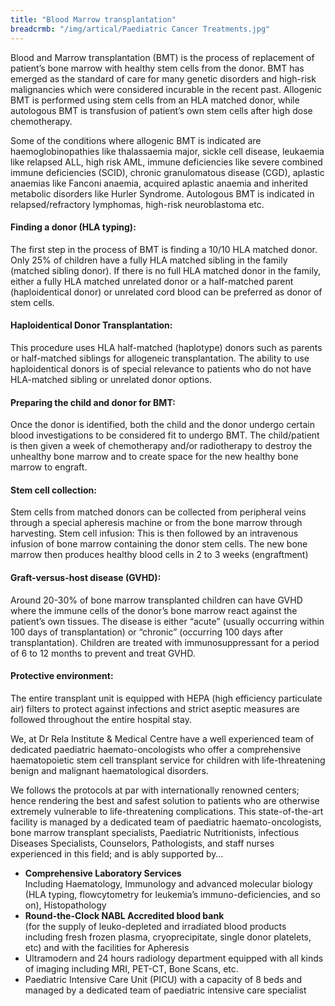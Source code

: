 ```yaml
---
title: "Blood Marrow transplantation"
breadcrmb: "/img/artical/Paediatric Cancer Treatments.jpg"
---
```


Blood and Marrow transplantation (BMT) is the process of replacement of patient’s bone marrow with healthy stem cells from the donor. BMT has emerged as the standard of care for many genetic disorders and high-risk malignancies which were considered incurable in the recent past. Allogenic BMT is performed using stem cells from an HLA matched donor, while autologous BMT is transfusion of patient’s own stem cells after high dose chemotherapy. 

Some of the conditions where allogenic BMT is indicated are haemoglobinopathies like thalassaemia major, sickle cell disease, leukaemia like relapsed ALL, high risk AML, immune deficiencies like severe combined immune deficiencies (SCID), chronic granulomatous disease (CGD), aplastic anaemias like Fanconi anaemia, acquired aplastic anaemia and inherited metabolic disorders like Hurler Syndrome. Autologous BMT is indicated in relapsed/refractory lymphomas, high-risk neuroblastoma etc.


#### Finding a donor (HLA typing):

 The first step in the process of BMT is finding a 10/10 HLA matched donor. Only 25% of children have a fully HLA matched sibling in the family (matched sibling donor). If there is no full HLA matched donor in the family, either a fully HLA matched unrelated donor or a half-matched parent (haploidentical donor) or unrelated cord blood can be preferred as donor of stem cells.

#### Haploidentical Donor Transplantation:

 This procedure uses HLA half-matched (haplotype) donors such as parents or half-matched siblings for allogeneic transplantation. The ability to use haploidentical donors is of special relevance to patients who do not have HLA-matched sibling or unrelated donor options.

#### Preparing the child and donor for BMT:

 Once the donor is identified, both the child and the donor undergo certain blood investigations to be considered fit to undergo BMT. The child/patient is then given a week of chemotherapy and/or radiotherapy to destroy the unhealthy bone marrow and to create space for the new healthy bone marrow to engraft.

#### Stem cell collection:

 Stem cells from matched donors can be collected from peripheral veins through a special apheresis machine or from the bone marrow through harvesting.
Stem cell infusion: This is then followed by an intravenous infusion of bone marrow containing the donor stem cells. The new bone marrow then produces healthy blood cells in 2 to 3 weeks (engraftment) 

####  Graft-versus-host disease (GVHD):

 Around 20-30% of bone marrow transplanted children can have GVHD where the immune cells of the donor’s bone marrow react against the patient’s own tissues. The disease is either “acute” (usually occurring within 100 days of transplantation) or “chronic” (occurring 100 days after transplantation). Children are treated with immunosuppressant for a period of 6 to 12 months to prevent and treat GVHD.

#### Protective environment:

 The entire transplant unit is equipped with HEPA (high efficiency particulate air) filters to protect against infections and strict aseptic measures are followed throughout the entire hospital stay.

We, at Dr Rela Institute & Medical Centre have a well experienced team of dedicated paediatric haemato-oncologists who offer a comprehensive haematopoietic stem cell transplant service for children with life-threatening benign and malignant haematological disorders.

We follows the protocols at par with internationally renowned centers; hence rendering the best and safest solution to patients who are otherwise extremely vulnerable to life-threatening complications. This state-of-the-art facility is managed by a dedicated team of paediatric haemato-oncologists, bone marrow transplant specialists, Paediatric Nutritionists, infectious Diseases Specialists, Counselors, Pathologists, and staff nurses experienced in this field; and is ably supported by…

-	<b>Comprehensive Laboratory Services</b> <br/>
Including Haematology, Immunology and advanced molecular biology (HLA typing, flowcytometry for leukemia’s immuno-deficiencies, and so on), Histopathology
-	<b>Round-the-Clock NABL Accredited blood bank</b> <br/>
(for the supply of leuko-depleted and irradiated blood products including fresh frozen plasma, cryoprecipitate, single donor platelets, etc) and with the facilities for Apheresis
-	Ultramodern and 24 hours radiology department equipped with all kinds of imaging including MRI, PET-CT, Bone Scans, etc.
-	Paediatric Intensive Care Unit (PICU) with a capacity of 8 beds and managed by a dedicated team of paediatric intensive care specialist

